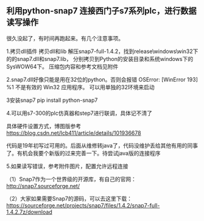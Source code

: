 ## 利用python-snap7 连接西门子s7系列plc，进行数据读写操作

很久没起了，有时间再跑起来。有几个注意事项。


1.拷贝dll插件
拷贝dll和lib
解压snap7-full-1.4.2，找到release\windows\win32下的的snap7.dll和snap7.lib，
分别拷贝到Python的安装目录和系统windows下的SysWOW64下。
压缩包内容和参考文档见附件


2.snap7.dll好像只能是用在32位的python。否则会报错
OSError: [WinError 193] %1 不是有效的 Win32 应用程序。
可以用单独的32环境来启动

3安装snap7 
pip install python-snap7

4.可以用s7-300的plc仿真器和step7进行联调，具体记不清了

具体硬件设置方式，博图版参考
https://blog.csdn.net/lcb411/article/details/101936678

代码是19年初写过可用的。后面从维修转java了，代码没维护丢给其他有用的同事了。有机会我要个新版的过来完善一下。待尝试java版的连接程序

5.如果读写错误，参考附件图片，配置允许远程连接






（1）Snap7作为一个世界级的开源库，有自己的官网：http://snap7.sourceforge.net/

（2）大家如果需要Snap7的源码，可以去这里下载：https://sourceforge.net/projects/snap7/files/1.4.2/snap7-full-1.4.2.7z/download